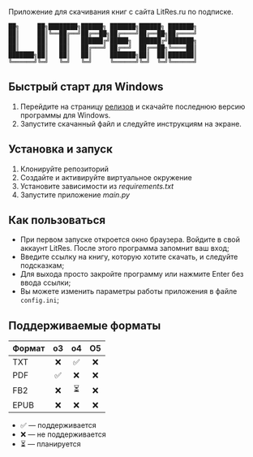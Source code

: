 Приложение для скачивания книг с сайта LitRes.ru по подписке.

```
██╗     ██╗████████╗██████╗ ███████╗██████╗ ███████╗
██║     ██║╚══██╔══╝██╔══██╗██╔════╝██╔══██╗██╔════╝
██║     ██║   ██║   ██████╔╝█████╗  ██████╔╝███████╗
██║     ██║   ██║   ██╔═══╝ ██╔══╝  ██╔══██╗╚════██║
███████╗██║   ██║   ██║     ███████╗██║  ██║███████║
╚══════╝╚═╝   ╚═╝   ╚═╝     ╚══════╝╚═╝  ╚═╝╚══════╝
```

## Быстрый старт для Windows

1. Перейдите на страницу [релизов](https://github.com/SaBog/litres-pdf/releases) и скачайте последнюю версию программы для Windows.
2. Запустите скачанный файл и следуйте инструкциям на экране.

## Установка и запуск

1. Клонируйте репозиторий
2. Создайте и активируйте виртуальное окружение
3. Установите зависимости из *requirements.txt*
4. Запустите приложение *main.py*

## Как пользоваться

- При первом запуске откроется окно браузера. Войдите в свой аккаунт LitRes. После этого программа запомнит ваш вход;
- Введите ссылку на книгу, которую хотите скачать, и следуйте подсказкам;
- Для выхода просто закройте программу или нажмите Enter без ввода ссылки;
- Вы можете изменить параметры работы приложения в файле `config.ini`;

## Поддерживаемые форматы

| Формат | o3 | o4 | O5 |
|--------|:--:|:--:|:--:|
| TXT    | ❌ | ✅ | ❌ |
| PDF    | ✅ | ❌ | ❌ |
| FB2    | ❌ | ⏳ | ❌ |
| EPUB   | ❌ | ❌ | ❌ |

- ✅ — поддерживается
- ❌ — не поддерживается
- ⏳ — планируется